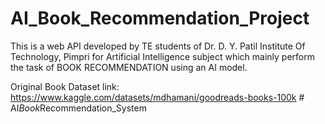 # AI_Book_Recommendation_Project
This is a web API developed by TE students of Dr. D. Y. Patil Institute Of Technology, Pimpri for Artificial Intelligence subject which mainly perform the task of BOOK RECOMMENDATION using an AI model.

Original Book Dataset link: https://www.kaggle.com/datasets/mdhamani/goodreads-books-100k
#   A I _ B o o k _ R e c o m m e n d a t i o n _ S y s t e m  
 